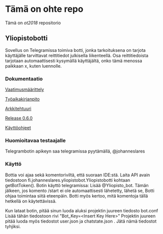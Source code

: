 # Tämä on ohte repo

Tämä on  *ot2018* repositorio

## Yliopistobotti
Sovellus on Telegramissa toimiva botti, jonka tarkoituksena on tarjota käyttäjälle tarvittavat reittitiedot julkisella liikenteellä.
Osa reittitiedoista tarjotaan automaattisesti kysymällä käyttäjältä, onko tämä menossa paikkaan x, kuten luennolle.

### Dokumentaatio
[Vaatimusmäärittely](https://github.com/JohannesLares/ohte/blob/master/dokumentointi/vaatimusm%C3%A4%C3%A4rittely.md)

[Työaikakirjanpito](https://github.com/JohannesLares/ohte/blob/master/dokumentointi/vaatimusm%C3%A4%C3%A4rittely.md)

[Arkkitehtuuri](https://github.com/JohannesLares/ohte/blob/master/dokumentointi/arkkitehtuuri.md)

[Release 0.6.0](https://github.com/JohannesLares/ohte/releases/tag/0.6.0)

[Käyttöohjeet](https://github.com/JohannesLares/ohte/blob/master/dokumentointi/kayttoohje.md)
### Huomioitavaa testaajalle
Telegrambotin apikeyn saa telegramissa pyytämällä, @johanneslares

### Käyttö
Bottia voi ajaa sekä komentoriviltä, että suoraan IDE:stä. Laita API avain tiedostoon fi.johanneslares.yliopistobot.Yliopistobotti kohtaan getBotToken().
Botin käyttö telegramissa:
Lisää @Yliopisto_bot. Tämän jälkeen, jos komento /start ei ole automaattisesti lähetetty, lähetä se, Botti ohjaa toimintaa siitä eteenpäin.
Botti myös kertoo, mitä komentoja tällä hetkellä on käytettävissä.

Kun lataat botin, pitää sinun luoda aluksi projektin juureen tiedosto bot.conf
Lisää tähän tiedostoon rivi "Bot_Key=\<Insert Key Here\>"
Projektin juureen pitää luoda myös tiedostot user.json ja chatstate.json . Jätä nämä tiedostot tyhjiksi.
